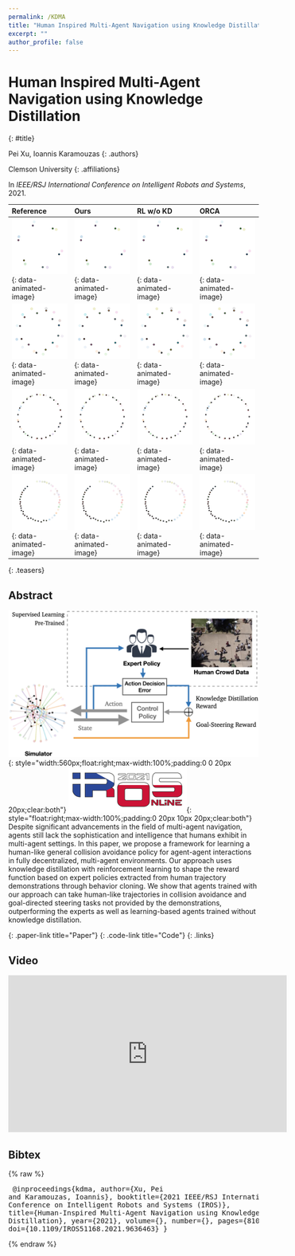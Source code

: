 ```yaml
---
permalink: /KDMA
title: "Human Inspired Multi-Agent Navigation using Knowledge Distillation"
excerpt: ""
author_profile: false
--- 
```


# Human Inspired Multi-Agent Navigation using Knowledge Distillation
{: #title}

<span>Pei Xu</span>,
<span>Ioannis Karamouzas</span>
{: .authors}

<span>Clemson University</span>
{: .affiliations}

In _IEEE/RSJ International Conference on Intelligent Robots and Systems_, 2021.


| Reference | Ours | RL w/o KD | ORCA |
|:----------|:-----|:----------|:-----|
|![](projects/KDMA/c6_ref.gif){: data-animated-image}|![](projects/KDMA/c6_ours.gif){: data-animated-image}|![](projects/KDMA/c6_rl.gif){: data-animated-image}|![](projects/KDMA/c6_orca.gif){: data-animated-image}|
|![](projects/KDMA/c12_1_ref.gif){: data-animated-image}|![](projects/KDMA/c12_1_ours.gif){: data-animated-image}|![](projects/KDMA/c12_1_rl.gif){: data-animated-image}|![](projects/KDMA/c12_1_orca.gif){: data-animated-image}|
|![](projects/KDMA/c24_3_ref.gif){: data-animated-image}|![](projects/KDMA/c24_3_ours.gif){: data-animated-image}|![](projects/KDMA/c24_3_rl.gif){: data-animated-image}|![](projects/KDMA/c24_3_orca.gif){: data-animated-image}|
|![](projects/KDMA/c24_4_ref.gif){: data-animated-image}|![](projects/KDMA/c24_4_ours.gif){: data-animated-image}|![](projects/KDMA/c24_4_rl.gif){: data-animated-image}|![](projects/KDMA/c24_4_orca.gif){: data-animated-image}|
{: .teasers}


## Abstract
![System Overview](projects/KDMA/teaser.png){: style="width:560px;float:right;max-width:100%;padding:0 0 20px 20px;clear:both"}
![IROS 2021](projects/KDMA/iros_small.png){: style="float:right;max-width:100%;padding:0 20px 10px 20px;clear:both"}
Despite significant advancements in the field of multi-agent navigation, agents still lack the sophistication and intelligence that humans exhibit in multi-agent settings. In this paper, we propose a framework for learning a human-like general collision avoidance policy for agent-agent interactions in fully decentralized, multi-agent environments. Our approach uses knowledge distillation with reinforcement learning to shape the reward function based on expert policies extracted from human trajectory demonstrations through behavior cloning. We show that agents trained with our approach can take human-like trajectories in collision avoidance and goal-directed steering tasks not provided by the demonstrations, outperforming the experts as well as learning-based agents trained without knowledge distillation.

[](https://arxiv.org/abs/2103.10000){: .paper-link title="Paper"}
[](https://github.com/xupei0610/KDMA){: .code-link title="Code"}
{: .links}

## Video
<div style="max-width:560px">
<iframe width="560" height="315" src="https://www.youtube.com/embed/tMctyEw8kRI?si=7Y4unsmk6Q9qDngW" frameborder="0" allow="accelerometer; autoplay; clipboard-write; encrypted-media; gyroscope; picture-in-picture; web-share" allowfullscreen></iframe>
</div>


## Bibtex
{% raw %}<pre class="bibtex">
@inproceedings{kdma,
    author={Xu, Pei and Karamouzas, Ioannis},
    booktitle={2021 IEEE/RSJ International Conference on Intelligent Robots and Systems (IROS)}, 
    title={Human-Inspired Multi-Agent Navigation using Knowledge Distillation}, 
    year={2021},
    volume={},
    number={},
    pages={8105-8112},
    doi={10.1109/IROS51168.2021.9636463}
}
</pre>{% endraw %}

